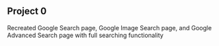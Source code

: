 ## Project 0

Recreated Google Search page, Google Image Search page, and Google Advanced Search page with full searching functionality
